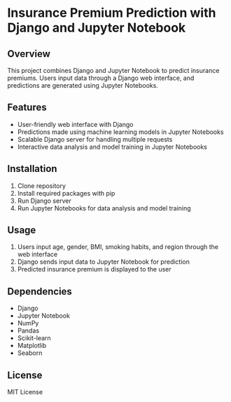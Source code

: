 # Insurance Premium Prediction with Django and Jupyter Notebook

## Overview

This project combines Django and Jupyter Notebook to predict insurance premiums. Users input data through a Django web interface, and predictions are generated using Jupyter Notebooks.

## Features

- User-friendly web interface with Django
- Predictions made using machine learning models in Jupyter Notebooks
- Scalable Django server for handling multiple requests
- Interactive data analysis and model training in Jupyter Notebooks

## Installation

1. Clone repository
2. Install required packages with pip
3. Run Django server
4. Run Jupyter Notebooks for data analysis and model training

## Usage

1. Users input age, gender, BMI, smoking habits, and region through the web interface
2. Django sends input data to Jupyter Notebook for prediction
3. Predicted insurance premium is displayed to the user

## Dependencies

- Django
- Jupyter Notebook
- NumPy
- Pandas
- Scikit-learn
- Matplotlib
- Seaborn

## License

MIT License
